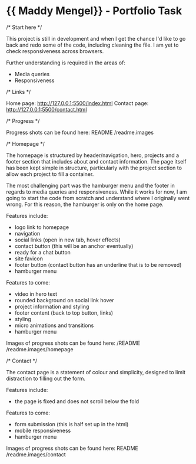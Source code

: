 # {{ Maddy Mengel}} - Portfolio Task


/* Start here */

This project is still in development and when I get the chance I'd like to go back and redo some of the code, including cleaning the file. I am yet to check responsiveness across browsers. 

Further understanding is required in the areas of:
- Media queries
- Responsiveness



/* Links */

Home page: http://127.0.0.1:5500/index.html
Contact page: http://127.0.0.1:5500/contact.html



/* Progress */

Progress shots can be found here:
README /readme.images



/* Homepage */

The homepage is structured by header/navigation, hero, projects and a footer section that includes about and contact information. The page itself has been kept simple in structure, particularly with the project section to allow each project to fill a container. 

The most challenging part was the hamburger menu and the footer in regards to media queries and responsiveness. While it works for now, I am going to start the code from scratch and understand where I originally went wrong. For this reason, the hamburger is only on the home page. 

Features include:
- logo link to homepage
- navigation
- social links (open in new tab, hover effects)
- contact button (this will be an anchor eventually)
- ready for a chat button
- site favicon
- footer button (contact button has an underline that is to be removed)
- hamburger menu

Features to come:
- video in hero text
- rounded background on social link hover
- project information and styling
- footer content (back to top button, links)
- styling
- micro animations and transitions
- hamburger menu

Images of progress shots can be found here:
/README /readme.images/homepage



/* Contact */

The contact page is a statement of colour and simplicity, designed to limit distraction to filling out the form. 

Features include:
- the page is fixed and does not scroll below the fold

Features to come:
- form submission (this is half set up in the html)
- mobile responsiveness
- hamburger menu


Images of progress shots can be found here:
README /readme.images/contact
